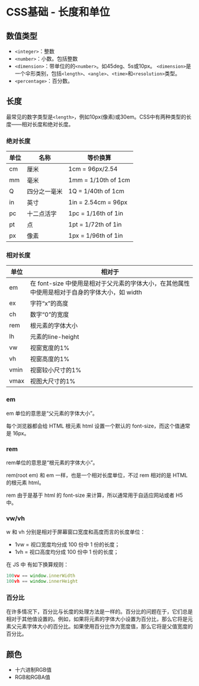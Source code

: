 # CSS基础 - 长度和单位
## 数值类型
- `<integer>`：整数
- `<number>`：小数。包括整数
- `<dimension>`：带单位的的`<number>`。如45deg、5s或10px。
    `<dimension>`是一个伞形类别，包括`<length>`、`<angle>`、`<time>`和`<resolution>`类型。
- `<percentage>`：百分数。

## 长度
最常见的数字类型是`<length>`，例如10px(像素)或30em。CSS中有两种类型的长度——相对长度和绝对长度。

### 绝对长度
| 单位 | 名称         | 等价换算            |
|------|--------------|---------------------|
| cm   | 厘米         | 1cm = 96px/2.54     |
| mm   | 毫米         | 1mm = 1/10th of 1cm |
| Q    | 四分之一毫米 | 1Q = 1/40th of 1cm  |
| in   | 英寸         | 1in = 2.54cm = 96px |
| pc   | 十二点活字   | 1pc = 1/16th of 1in |
| pt   | 点           | 1pt = 1/72th of 1in |
| px   | 像素         | 1px = 1/96th of 1in |

### 相对长度
| 单位 | 相对于                       |
|------|----------------------------|
| em   | 在 font-size 中使用是相对于父元素的字体大小，在其他属性中使用是相对于自身的字体大小，如 width |
| ex   | 字符“x”的高度               |
| ch   | 数字“0”的宽度               |
| rem  | 根元素的字体大小             |
| lh   | 元素的line-height          |
| vw   | 视窗宽度的1%                |
| vh   | 视窗高度的1%                |
| vmin | 视窗较小尺寸的1%             |
| vmax | 视图大尺寸的1%              |

### em

em 单位的意思是“父元素的字体大小”。

每个浏览器都会给 HTML 根元素 html 设置一个默认的 font-size，而这个值通常是 16px。

### rem

rem单位的意思是“根元素的字体大小”。

rem(root em) 和 em 一样，也是一个相对长度单位，不过 rem 相对的是 HTML 的根元素 html。

rem 由于是基于 html 的 font-size 来计算，所以通常用于自适应网站或者 H5 中。

### vw/vh
w 和 vh 分别是相对于屏幕窗口宽度和高度而言的长度单位：
- 1vw = 视口宽度均分成 100 份中 1 份的长度；
- 1vh = 视口高度均分成 100 份中 1 份的长度；

在 JS 中 有如下换算规则：
```js
100vw == window.innerWidth
100vh == window.innerHeight
```


### 百分比

在许多情况下，百分比与长度的处理方法是一样的。百分比的问题在于，它们总是相对于其他值设置的。例如，如果将元素的字体大小设置为百分比，那么它将是元素父元素字体大小的百分比。如果使用百分比作为宽度值，那么它将是父值宽度的百分比。

## 颜色
- 十六进制RGB值
- RGB和RGBA值
